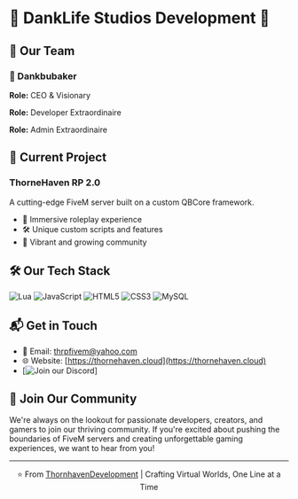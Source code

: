 # 🌟 DankLife Studios Development 🌟

## 👥 Our Team

### 🎩 Dankbubaker
**Role:** CEO & Visionary

**Role:** Developer Extraordinaire

**Role:** Admin Extraordinaire

## 🚀 Current Project

### ThorneHaven RP 2.0
A cutting-edge FiveM server built on a custom QBCore framework.

- 🌆 Immersive roleplay experience
- 🛠️ Unique custom scripts and features
- 🤝 Vibrant and growing community

## 🛠️ Our Tech Stack
![Lua](https://img.shields.io/badge/Lua-%232C2D72.svg?style=for-the-badge&logo=lua&logoColor=white)
![JavaScript](https://img.shields.io/badge/JavaScript-%23F7DF1E.svg?style=for-the-badge&logo=javascript&logoColor=black)
![HTML5](https://img.shields.io/badge/HTML5-%23E34F26.svg?style=for-the-badge&logo=html5&logoColor=white)
![CSS3](https://img.shields.io/badge/CSS3-%231572B6.svg?style=for-the-badge&logo=css3&logoColor=white)
![MySQL](https://img.shields.io/badge/MySQL-%2300f.svg?style=for-the-badge&logo=mysql&logoColor=white)

## 📬 Get in Touch

- 📧 Email: [thrpfivem@yahoo.com](mailto:thrpfivem@yahoo.com)
- 🌐 Website: [https://thornehaven.cloud](https://thornehaven.cloud)
- [![Join our Discord](https://img.shields.io/discord/1215281703120281610?color=%237289DA&label=Join%20our%20Discord&logo=discord&logoColor=white)]
## 🤝 Join Our Community

We're always on the lookout for passionate developers, creators, and gamers to join our thriving community. If you're excited about pushing the boundaries of FiveM servers and creating unforgettable gaming experiences, we want to hear from you!

---

<div align="center">

⭐️ From [ThornhavenDevelopment](https://gitlab.com/ThornhavenDevelopment) | Crafting Virtual Worlds, One Line at a Time

</div>
